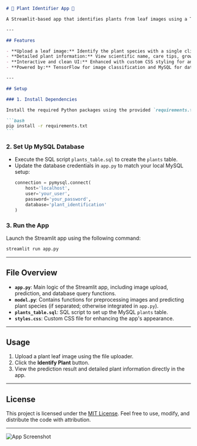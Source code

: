 ````markdown
# 🌿 Plant Identifier App 🌿

A Streamlit-based app that identifies plants from leaf images using a TensorFlow model and fetches details from a MySQL database.

---

## Features

- **Upload a leaf image:** Identify the plant species with a single click.
- **Detailed plant information:** View scientific name, care tips, growing conditions, and more.
- **Interactive and clean UI:** Enhanced with custom CSS styling for an improved user experience.
- **Powered by:** TensorFlow for image classification and MySQL for data storage.

---

## Setup

### 1. Install Dependencies

Install the required Python packages using the provided `requirements.txt` file:

```bash
pip install -r requirements.txt
```
````

### 2. Set Up MySQL Database

- Execute the SQL script `plants_table.sql` to create the `plants` table.
- Update the database credentials in `app.py` to match your local MySQL setup:
  ```python
  connection = pymysql.connect(
      host='localhost',
      user='your_user',
      password='your_password',
      database='plant_identification'
  )
  ```

### 3. Run the App

Launch the Streamlit app using the following command:

```bash
streamlit run app.py
```

---

## File Overview

- **`app.py`**: Main logic of the Streamlit app, including image upload, prediction, and database query functions.
- **`model.py`**: Contains functions for preprocessing images and predicting plant species (if separated; otherwise integrated in `app.py`).
- **`plants_table.sql`**: SQL script to set up the MySQL `plants` table.
- **`styles.css`**: Custom CSS file for enhancing the app's appearance.

---

## Usage

1. Upload a plant leaf image using the file uploader.
2. Click the **Identify Plant** button.
3. View the prediction result and detailed plant information directly in the app.

---

## License

This project is licensed under the [MIT License](LICENSE). Feel free to use, modify, and distribute the code with attribution.

---

![App Screenshot](images/screenshot.png)
